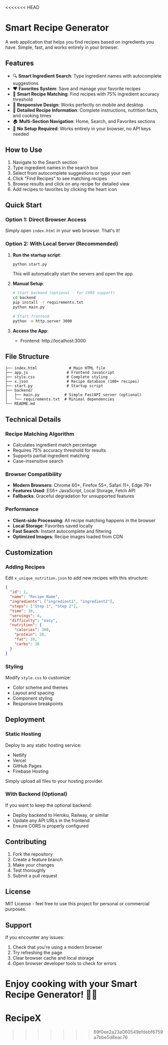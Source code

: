 <<<<<<< HEAD
# Smart Recipe Generator

A web application that helps you find recipes based on ingredients you have. Simple, fast, and works entirely in your browser.

## Features

- 🔍 **Smart Ingredient Search**: Type ingredient names with autocomplete suggestions
- ❤️ **Favorites System**: Save and manage your favorite recipes
- 🎯 **Smart Recipe Matching**: Find recipes with 75% ingredient accuracy threshold
- 📱 **Responsive Design**: Works perfectly on mobile and desktop
- 🍳 **Detailed Recipe Information**: Complete instructions, nutrition facts, and cooking times
- 🏠 **Multi-Section Navigation**: Home, Search, and Favorites sections
- 🚀 **No Setup Required**: Works entirely in your browser, no API keys needed

## How to Use

1. Navigate to the Search section
2. Type ingredient names in the search box
3. Select from autocomplete suggestions or type your own
4. Click "Find Recipes" to see matching recipes
5. Browse results and click on any recipe for detailed view
6. Add recipes to favorites by clicking the heart icon

## Quick Start

### Option 1: Direct Browser Access

Simply open `index.html` in your web browser. That's it!

### Option 2: With Local Server (Recommended)

1. **Run the startup script**:

   ```bash
   python start.py
   ```

   This will automatically start the servers and open the app.

2. **Manual Setup**:

   ```bash
   # Start backend (optional - for CORS support)
   cd backend
   pip install -r requirements.txt
   python main.py

   # Start frontend
   python -m http.server 3000
   ```

3. **Access the App**:
   - Frontend: http://localhost:3000

## File Structure

```
├── index.html              # Main HTML file
├── app.js                 # Frontend JavaScript
├── style.css              # Complete styling
├── x.json                 # Recipe database (100+ recipes)
├── start.py               # Startup script
├── backend/
│   ├── main.py           # Simple FastAPI server (optional)
│   └── requirements.txt  # Minimal dependencies
└── README.md
```

## Technical Details

### Recipe Matching Algorithm

- Calculates ingredient match percentage
- Requires 75% accuracy threshold for results
- Supports partial ingredient matching
- Case-insensitive search

### Browser Compatibility

- **Modern Browsers**: Chrome 60+, Firefox 55+, Safari 11+, Edge 79+
- **Features Used**: ES6+ JavaScript, Local Storage, Fetch API
- **Fallbacks**: Graceful degradation for unsupported features

### Performance

- **Client-side Processing**: All recipe matching happens in the browser
- **Local Storage**: Favorites saved locally
- **Fast Search**: Instant autocomplete and filtering
- **Optimized Images**: Recipe images loaded from CDN

## Customization

### Adding Recipes

Edit `x_unique_nutrition.json` to add new recipes with this structure:

```json
{
  "id": 1,
  "name": "Recipe Name",
  "ingredients": ["ingredient1", "ingredient2"],
  "steps": ["Step 1", "Step 2"],
  "time": 30,
  "servings": 4,
  "difficulty": "easy",
  "nutrition": {
    "calories": 300,
    "protein": 20,
    "fat": 10,
    "carbs": 30
  }
}
```

### Styling

Modify `style.css` to customize:

- Color scheme and themes
- Layout and spacing
- Component styling
- Responsive breakpoints

## Deployment

### Static Hosting

Deploy to any static hosting service:

- Netlify
- Vercel
- GitHub Pages
- Firebase Hosting

Simply upload all files to your hosting provider.

### With Backend (Optional)

If you want to keep the optional backend:

- Deploy backend to Heroku, Railway, or similar
- Update any API URLs in the frontend
- Ensure CORS is properly configured

## Contributing

1. Fork the repository
2. Create a feature branch
3. Make your changes
4. Test thoroughly
5. Submit a pull request

## License

MIT License - feel free to use this project for personal or commercial purposes.

## Support

If you encounter any issues:

1. Check that you're using a modern browser
2. Try refreshing the page
3. Clear browser cache and local storage
4. Open browser developer tools to check for errors

Enjoy cooking with your Smart Recipe Generator! 🍳✨
=======
# RecipeX
>>>>>>> 69f0ee2a23a060549efdebf6759a7bbe5d8eac76
